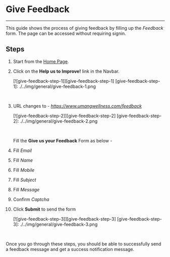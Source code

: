 # Give Feedback

---

This guide shows the process of giving feedback by filling up the _Feedback_ form.
The page can be accessed without requiring signin.

## Steps

1. Start from the [Home Page](https://www.umangwellness.com).

2. Click on the **Help us to Improve!** link in the Navbar.

    [![give-feedback-step-1]][give-feedback-step-1]
    [give-feedback-step-1]: ./../img/general/give-feedback-1.png

    <br/>

3. URL changes to - _https://www.umangwellness.com/feedback_

    [![give-feedback-step-2]][give-feedback-step-2]
    [give-feedback-step-2]: ./../img/general/give-feedback-2.png

    <br/>

    Fill the **Give us your Feedback** Form as below -

4. Fill _Email_
5. Fill _Name_
6. Fill _Mobile_
7. Fill _Subject_
8. Fill _Message_
9. Confirm _Captcha_
10. Click **Submit** to send the form

    [![give-feedback-step-3]][give-feedback-step-3]
    [give-feedback-step-3]: ./../img/general/give-feedback-3.png

    <br/>

Once you go through these steps, you should be able to successfully send a feedback message and get a success notification message.
